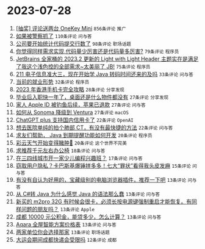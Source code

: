 # 2023-07-28

1. [[抽奖] 评论送两台 OneKey Mini](https://www.v2ex.com/t/960398) `856条评论` `推广`
1. [如果被警察抓了](https://www.v2ex.com/t/960451) `110条评论` `问与答`
1. [公司要开始统计代码提交行数了](https://www.v2ex.com/t/960400) `98条评论` `职场话题`
1. [你觉得同样需求实现,代码量少厉害还是代码量多厉害?](https://www.v2ex.com/t/960424) `79条评论` `程序员`
1. [JetBrains 全家桶的 2023.2 更新的 Light with Light Header 主题实在是满足了我这个浅色控的全部需求~太美丽了 JB!](https://www.v2ex.com/t/960432) `75条评论` `程序员`
1. [211 电子信息准大三，现在开始学 Java 转码时间还来的及吗](https://www.v2ex.com/t/960407) `33条评论` `问与答`
1. [当前的就业形势](https://www.v2ex.com/t/960483) `32条评论` `程序员`
1. [2023 年香港手机卡完全攻略](https://www.v2ex.com/t/960393) `28条评论` `分享发现`
1. [毕业后入职快一年了，桌面还是什么物件都没有](https://www.v2ex.com/t/960492) `27条评论` `分享发现`
1. [家人 Apple ID 被钓鱼后续，苹果已退款](https://www.v2ex.com/t/960465) `27条评论` `问与答`
1. [如何从 Sonoma 降级到 Ventura](https://www.v2ex.com/t/960396) `27条评论` `macOS`
1. [ChatGPT plus 支持国内信用卡了](https://www.v2ex.com/t/960438) `22条评论` `OpenAI`
1. [想去医院单纯的拍个肺部 CT，有没有最快捷的方法](https://www.v2ex.com/t/960418) `22条评论` `问与答`
1. [求友们帮助， Java 到期提醒功能如何开发](https://www.v2ex.com/t/960453) `20条评论` `程序员`
1. [彩云天气开始变得臃肿🤨](https://www.v2ex.com/t/960448) `20条评论` `这个世界不完美`
1. [求推荐千元左右办公椅](https://www.v2ex.com/t/960394) `18条评论` `问与答`
1. [在三四线城市开一家少儿编程兴趣班？](https://www.v2ex.com/t/960433) `17条评论` `问与答`
1. [窃取用户隐私？卡巴斯基爆锤拼多多！七大“罪状”看得我头皮发麻](https://www.v2ex.com/t/960522) `15条评论` `问与答`
1. [有没有自认为好用的，宝藏级别的电脑浏览器插件，推荐一下吧](https://www.v2ex.com/t/960515) `13条评论` `问与答`
1. [从 C#转 Java 为什么感觉 Java 的语法那么蠢](https://www.v2ex.com/t/960504) `13条评论` `问与答`
1. [新买的 m2pro 32G 有时候会很卡，必须长按电源键强制重启才能恢复。有同样问题的朋友吗？](https://www.v2ex.com/t/960491) `13条评论` `Apple`
1. [成都 10000 元公积金，能贷多少，怎么计算？](https://www.v2ex.com/t/960443) `13条评论` `问与答`
1. [Aqara 全屋智能方案价格表](https://www.v2ex.com/t/960419) `13条评论` `问与答`
1. [两家单位你会选择那家](https://www.v2ex.com/t/960417) `13条评论` `职场话题`
1. [大运会期间成都快递会受限吗](https://www.v2ex.com/t/960508) `12条评论` `成都`
